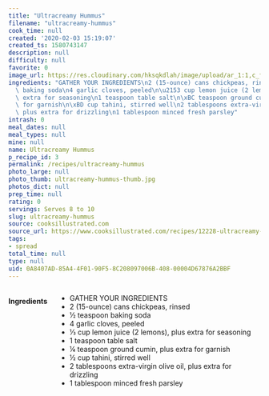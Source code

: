```yaml
---
title: "Ultracreamy Hummus"
filename: "ultracreamy-hummus"
cook_time: null
created: '2020-02-03 15:19:07'
created_ts: 1580743147
description: null
difficulty: null
favorite: 0
image_url: https://res.cloudinary.com/hksqkdlah/image/upload/ar_1:1,c_fill,dpr_2.0,f_auto,fl_lossy.progressive.strip_profile,g_faces:auto,q_auto:low,w_344/SFS_ultra_creamy_hummus_060_1_er9ulh
ingredients: "GATHER YOUR INGREDIENTS\n2 (15-ounce) cans chickpeas, rinsed\n\xBD teaspoon\
  \ baking soda\n4 garlic cloves, peeled\n\u2153 cup lemon juice (2 lemons), plus\
  \ extra for seasoning\n1 teaspoon table salt\n\xBC teaspoon ground cumin, plus extra\
  \ for garnish\n\xBD cup tahini, stirred well\n2 tablespoons extra-virgin olive oil,\
  \ plus extra for drizzling\n1 tablespoon minced fresh parsley"
intrash: 0
meal_dates: null
meal_types: null
mine: null
name: Ultracreamy Hummus
p_recipe_id: 3
permalink: /recipes/ultracreamy-hummus
photo_large: null
photo_thumb: ultracreamy-hummus-thumb.jpg
photos_dict: null
prep_time: null
rating: 0
servings: Serves 8 to 10
slug: ultracreamy-hummus
source: cooksillustrated.com
source_url: https://www.cooksillustrated.com/recipes/12228-ultracreamy-hummus
tags:
- spread
total_time: null
type: null
uid: 0A8407AD-85A4-4F01-90F5-8C208097006B-408-00004D67876A2BBF
---
```

<div class="large-8 medium-7 columns" id="writeup">	</div><!-- #writeup -->
</div><!-- #row-one -->
<div class="row" id="row-two">	<div class="medium-4 small-5 columns" id="ingredients"><h4>Ingredients</h4><div class="box box-ingredients content"><ul>
<li>GATHER YOUR INGREDIENTS</li>
<li>2 (15-ounce) cans chickpeas, rinsed</li>
<li>½ teaspoon baking soda</li>
<li>4 garlic cloves, peeled</li>
<li>⅓ cup lemon juice (2 lemons), plus extra for seasoning</li>
<li>1 teaspoon table salt</li>
<li>¼ teaspoon ground cumin, plus extra for garnish</li>
<li>½ cup tahini, stirred well</li>
<li>2 tablespoons extra-virgin olive oil, plus extra for drizzling</li>
<li>1 tablespoon minced fresh parsley</li>
</ul>
</div>	</div>	<div class="medium-6 small-7 columns" id="directions">	</div>